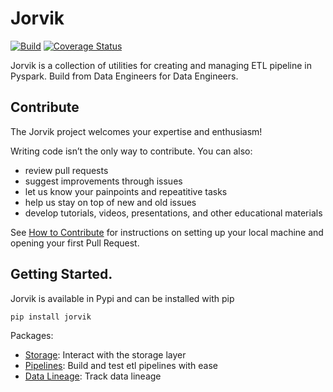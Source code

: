 # Jorvik
[![Build](https://github.com/GiorgosPa/jorvik/actions/workflows/build.yaml/badge.svg)](https://github.com/GiorgosPa/jorvik/actions/workflows/build.yaml)
[![Coverage Status](https://coveralls.io/repos/github/jorvik-io/jorvik/badge.svg?branch=main)](https://coveralls.io/github/jorvik-io/jorvik?branch=main)

Jorvik is a collection of utilities for creating and managing ETL pipeline in Pyspark. Build from Data Engineers for Data Engineers.

## Contribute
The Jorvik project welcomes your expertise and enthusiasm!

Writing code isn’t the only way to contribute. You can also:

- review pull requests
- suggest improvements through issues
- let us know your painpoints and repeatitive tasks
- help us stay on top of new and old issues
- develop tutorials, videos, presentations, and other educational materials

See [How to Contribute](https://github.com/jorvik-io/jorvik/blob/main/how_to_contribute.md) for instructions on setting up your local machine and opening your first Pull Request.

## Getting Started.
Jorvik is available in Pypi and can be installed with pip

```bash
pip install jorvik
```

Packages:
- [Storage](https://github.com/jorvik-io/jorvik/blob/main/jorvik/storage/README.md): Interact with the storage layer
- [Pipelines](https://github.com/jorvik-io/jorvik/blob/main/jorvik/pipelines/README.md): Build and test etl pipelines with ease
- [Data Lineage](https://github.com/jorvik-io/jorvik/blob/main/jorvik/data_lineage/README.md): Track data lineage
